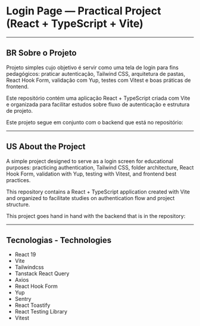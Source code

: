 # Login Page — Practical Project (React + TypeScript + Vite)

---

## BR Sobre o Projeto

Projeto simples cujo objetivo é servir como uma tela de login para fins pedagógicos: praticar autenticação, Tailwind CSS, arquitetura de pastas, React Hook Form, validação com Yup, testes com Vitest e boas práticas de frontend.

Este repositório contém uma aplicação React + TypeScript criada com Vite e organizada para facilitar estudos sobre fluxo de autenticação e estrutura de projeto.

Este projeto segue em conjunto com o backend que está no repositório:

---

## US About the Project

A simple project designed to serve as a login screen for educational purposes: practicing authentication, Tailwind CSS, folder architecture, React Hook Form, validation with Yup, testing with Vitest, and frontend best practices.

This repository contains a React + TypeScript application created with Vite and organized to facilitate studies on authentication flow and project structure.

This project goes hand in hand with the backend that is in the repository:

---

## Tecnologias - Technologies

- React 19
- Vite
- Tailwindcss
- Tanstack React Query
- Axios
- React Hook Form
- Yup
- Sentry
- React Toastify
- React Testing Library
- Vitest

